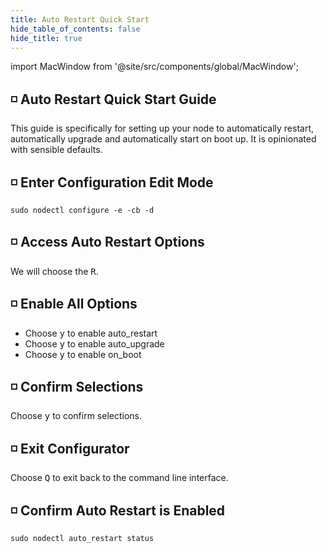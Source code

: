 ```yaml
---
title: Auto Restart Quick Start
hide_table_of_contents: false
hide_title: true
---
```


import MacWindow from '@site/src/components/global/MacWindow';

<head>
  <title>Constellation nodectl utility</title>
  <meta
    name="description"
    content="nodectl utility auto restart auto upgrade"
  />
</head>

## ◽ Auto Restart Quick Start Guide

This guide is specifically for setting up your node to automatically restart, automatically upgrade and automatically start on boot up.  It is opinionated with sensible defaults.

## ◽ Enter Configuration Edit Mode
```
sudo nodectl configure -e -cb -d
```

## ◽ Access Auto Restart Options
We will choose the <kbd>R</kbd>.

## ◽ Enable All Options

- Choose <kbd>y</kbd> to enable auto_restart
- Choose <kbd>y</kbd> to enable auto_upgrade
- Choose <kbd>y</kbd> to enable on_boot

## ◽ Confirm Selections

Choose <kbd>y</kbd> to confirm selections.

## ◽ Exit Configurator

Choose <kbd>Q</kbd> to exit back to the command line interface.

## ◽ Confirm Auto Restart is Enabled
```
sudo nodectl auto_restart status
```